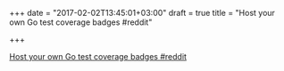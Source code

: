 +++
date = "2017-02-02T13:45:01+03:00"
draft = true
title = "Host your own Go test coverage badges  #reddit"

+++

<p><a href="https://t.co/uENA4g1edU">Host your own Go test coverage badges  #reddit</a></p>
